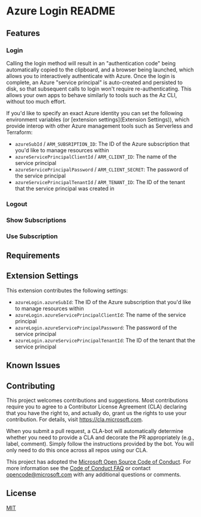 # Azure Login README

## Features

### Login

Calling the login method will result in an "authentication code" being automatically copied to the clipboard, and a browser being launched, which allows you to interactively authenticate with Azure. Once the login is complete, an Azure "service principal" is auto-created and persisted to disk, so that subsequent calls to login won't require re-authenticating. This allows your own apps to behave similarly to tools such as the Az CLI, without too much effort.

If you'd like to specify an exact Azure identity you can set the following environment variables (or [extension settings](Extension Settings)), which provide interop with other Azure management tools such as Serverless and Terraform:

* `azureSubId` / `ARM_SUBSRIPTION_ID`: The ID of the Azure subscription that you'd like to manage resources within
* `azureServicePrincipalClientId` / `ARM_CLIENT_ID`: The name of the service principal
* `azureServicePrincipalPassword` / `ARM_CLIENT_SECRET`: The password of the service principal
* `azureServicePrincipalTenantId` / `ARM_TENANT_ID`: The ID of the tenant that the service principal was created in

### Logout

### Show Subscriptions

### Use Subscription

## Requirements

## Extension Settings

This extension contributes the following settings:

* `azureLogin.azureSubId`: The ID of the Azure subscription that you'd like to manage resources within
* `azureLogin.azureServicePrincipalClientId`: The name of the service principal
* `azureLogin.azureServicePrincipalPassword`: The password of the service principal
* `azureLogin.azureServicePrincipalTenantId`: The ID of the tenant that the service principal 

## Known Issues

## Contributing

This project welcomes contributions and suggestions.  Most contributions require you to agree to a
Contributor License Agreement (CLA) declaring that you have the right to, and actually do, grant us
the rights to use your contribution. For details, visit https://cla.microsoft.com.

When you submit a pull request, a CLA-bot will automatically determine whether you need to provide
a CLA and decorate the PR appropriately (e.g., label, comment). Simply follow the instructions
provided by the bot. You will only need to do this once across all repos using our CLA.

This project has adopted the [Microsoft Open Source Code of Conduct](https://opensource.microsoft.com/codeofconduct/).
For more information see the [Code of Conduct FAQ](https://opensource.microsoft.com/codeofconduct/faq/) or
contact [opencode@microsoft.com](mailto:opencode@microsoft.com) with any additional questions or comments.

## License
[MIT](LICENSE)